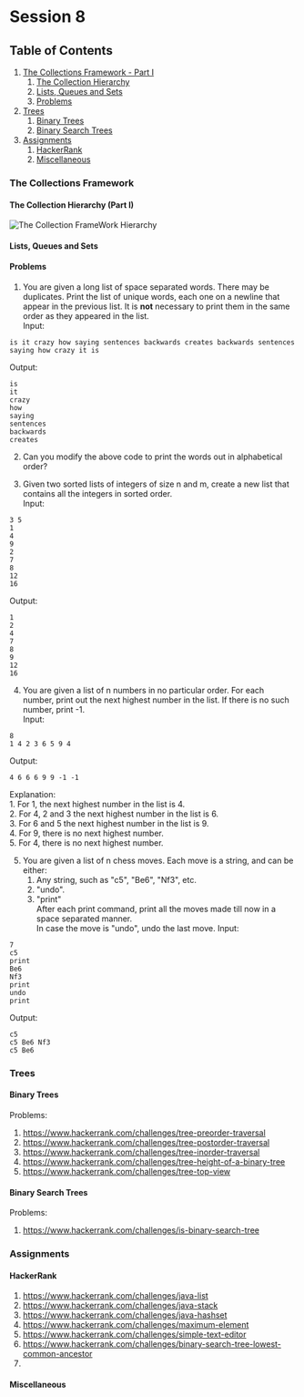# Session 8

## Table of Contents
1. [The Collections Framework - Part I](#cfw)
    1. [The Collection Hierarchy](#hierarchy)
    2. [Lists, Queues and Sets](#list-queue-set)
    3. [Problems](#cfw-problems)
2. [Trees](#trees)
    1. [Binary Trees](#binary-trees)
    2. [Binary Search Trees](#bst)
3. [Assignments](#assignments)
    1. [HackerRank](#hackerrank)
    2. [Miscellaneous](#miscellaneous)

### <a name="cfw"></a>The Collections Framework

#### <a name="hierarchy"></a>The Collection Hierarchy (Part I)

![The Collection FrameWork Hierarchy](http://4.bp.blogspot.com/-DvsfKh9clI0/UU3sK7J17jI/AAAAAAAAARU/VnHJDjImzw4/s1600/java-collection-hierarchy.png)

#### <a name="list-queue-set"></a>Lists, Queues and Sets

#### <a name="cfw-problems"></a>Problems

1. You are given a long list of space separated words. There may be duplicates. Print the list of unique words, each one on a newline that appear in the previous list. It is **not** necessary to print them in the same order as they appeared in the list.  
Input:
```
is it crazy how saying sentences backwards creates backwards sentences saying how crazy it is
```
Output:
```
is
it
crazy
how
saying
sentences
backwards
creates
```

2. Can you modify the above code to print the words out in alphabetical order?

3. Given two sorted lists of integers of size n and m, create a new list that contains all the integers in sorted order.  
Input:  
```
3 5
1
4
9
2
7
8
12
16
```
Output:  
```
1
2
4
7
8
9
12
16
```

4. You are given a list of n numbers in no particular order. For each number, print out the next highest number in the list. If there is no such number, print -1.  
Input:  
```
8
1 4 2 3 6 5 9 4
```
Output:  
```
4 6 6 6 9 9 -1 -1
```
Explanation:  
    1. For 1, the next highest number in the list is 4.  
    2. For 4, 2 and 3 the next highest number in the list is 6.  
    3. For 6 and 5 the next highest number in the list is 9.  
    4. For 9, there is no next highest number.  
    5. For 4, there is no next highest number.  
    
5. You are given a list of n chess moves. Each move is a string, and can be either:
    1. Any string, such as "c5", "Be6", "Nf3", etc.
    2. "undo".
    3. "print"  
After each print command, print all the moves made till now in a space separated manner.  
In case the move is "undo", undo the last move.
Input:  
```
7
c5
print
Be6
Nf3
print
undo
print
```
Output:
```
c5
c5 Be6 Nf3
c5 Be6
```


### <a name="trees"></a>Trees

#### <a name="binary-trees"></a>Binary Trees

Problems:
1. https://www.hackerrank.com/challenges/tree-preorder-traversal
2. https://www.hackerrank.com/challenges/tree-postorder-traversal
3. https://www.hackerrank.com/challenges/tree-inorder-traversal
4. https://www.hackerrank.com/challenges/tree-height-of-a-binary-tree
5. https://www.hackerrank.com/challenges/tree-top-view

#### <a name="bst"></a>Binary Search Trees

Problems:
1. https://www.hackerrank.com/challenges/is-binary-search-tree

### <a name="assignments"></a>Assignments

#### <a name="hackerrank"></a>HackerRank
1. https://www.hackerrank.com/challenges/java-list
2. https://www.hackerrank.com/challenges/java-stack
3. https://www.hackerrank.com/challenges/java-hashset
4. https://www.hackerrank.com/challenges/maximum-element
5. https://www.hackerrank.com/challenges/simple-text-editor
6. https://www.hackerrank.com/challenges/binary-search-tree-lowest-common-ancestor
7.
#### <a name="miscellaneous"></a>Miscellaneous
